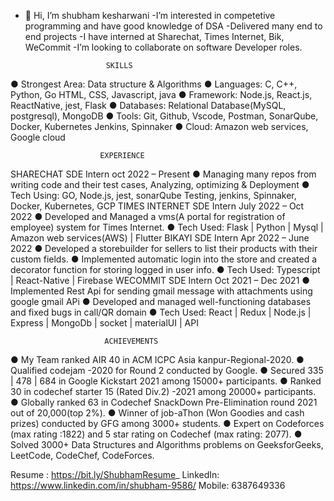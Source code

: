 - 👋 Hi, I’m shubham kesharwani
-I’m interested in competetive programming and have good knowledge of DSA
-Delivered many end to end projects
-I have interned at Sharechat, Times Internet, Bik, WeCommit
-I’m looking to collaborate on software Developer roles.


                        SKILLS
● Strongest Area: Data structure & Algorithms
● Languages: C, C++, Python, Go HTML, CSS, Javascript, java
● Framework: Node.js, React.js, ReactNative, jest, Flask
● Databases: Relational Database(MySQL, postgresql), MongoDB
● Tools: Git, Github, Vscode, Postman, SonarQube, Docker, Kubernetes Jenkins, Spinnaker
● Cloud: Amazon web services, Google cloud


                        EXPERIENCE
SHARECHAT SDE Intern oct 2022 – Present
● Managing many repos from writing code and their test cases, Analyzing, optimizing & Deployment
● Tech Using: GO, Node.js, jest, sonarQube Testing, jenkins, Spinnaker, Docker, Kubernetes, GCP
TIMES INTERNET SDE Intern July 2022 – Oct 2022
● Developed and Managed a vms(A portal for registration of employee) system for Times Internet.
● Tech Used: Flask | Python | Mysql | Amazon web services(AWS) | Flutter
BIKAYI SDE Intern Apr 2022 – June 2022
● Developed a storebuilder for sellers to list their products with their custom fields.
● Implemented automatic login into the store and created a decorator function for storing logged in user info.
● Tech Used: Typescript | React-Native | Firebase
WECOMMIT SDE Intern Oct 2021 – Dec 2021
● Implemented Rest Api for sending gmail message with attachments using google gmail APi
● Developed and managed well-functioning databases and fixed bugs in call/QR domain
● Tech Used: React | Redux | Node.js | Express | MongoDb | socket | materialUI | API


                         ACHIEVEMENTS
● My Team ranked AIR 40 in ACM ICPC Asia kanpur-Regional-2020.
● Qualified codejam -2020 for Round 2 conducted by Google.
● Secured 335 | 478 | 684 in Google Kickstart 2021 among 15000+ participants.
● Ranked 30 in codechef starter 15 (Rated Div.2) -2021 among 20000+ participants.
● Globally ranked 63 in Codechef SnackDown Pre-Elimination round 2021 out of 20,000(top 2%).
● Winner of job-aThon (Won Goodies and cash prizes) conducted by GFG among 3000+ students.
● Expert on Codeforces (max rating :1822) and 5 star rating on Codechef (max rating: 2077).
● Solved 3000+ Data Structures and Algorithms problems on GeeksforGeeks, LeetCode, CodeChef, CodeForces.

Resume : https://bit.ly/ShubhamResume_
LinkedIn: https://www.linkedin.com/in/shubham-9586/
Mobile: 6387649336
<!---
shubham-9586/shubham-9586 is a ✨ special ✨ repository because its `README.md` (this file) appears on your GitHub profile.
You can click the Preview link to take a look at your changes.
--->
